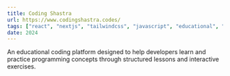 ```yaml
---
title: Coding Shastra
url: https://www.codingshastra.codes/
tags: ["react", "nextjs", "tailwindcss", "javascript", "educational", "coding-platform"]
date: 2024
---
```


An educational coding platform designed to help developers learn and practice programming concepts through structured lessons and interactive exercises.
